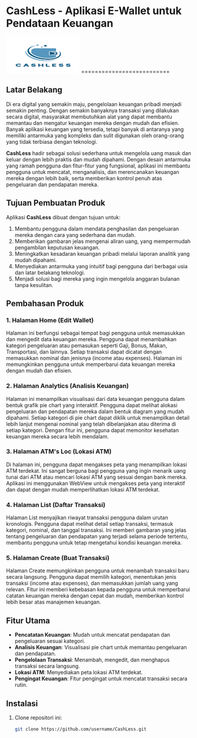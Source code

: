 # CashLess - Aplikasi E-Wallet untuk Pendataan Keuangan

<img src="data/cashless.png" alt="Logo CashLess" width="200" height="100" />
==========================

## Latar Belakang
Di era digital yang semakin maju, pengelolaan keuangan pribadi menjadi semakin penting. Dengan semakin banyaknya transaksi yang dilakukan secara digital, masyarakat membutuhkan alat yang dapat membantu memantau dan mengatur keuangan mereka dengan mudah dan efisien. Banyak aplikasi keuangan yang tersedia, tetapi banyak di antaranya yang memiliki antarmuka yang kompleks dan sulit digunakan oleh orang-orang yang tidak terbiasa dengan teknologi.

**CashLess** hadir sebagai solusi sederhana untuk mengelola uang masuk dan keluar dengan lebih praktis dan mudah dipahami. Dengan desain antarmuka yang ramah pengguna dan fitur-fitur yang fungsional, aplikasi ini membantu pengguna untuk mencatat, menganalisis, dan merencanakan keuangan mereka dengan lebih baik, serta memberikan kontrol penuh atas pengeluaran dan pendapatan mereka.

## Tujuan Pembuatan Produk
Aplikasi **CashLess** dibuat dengan tujuan untuk:
1. Membantu pengguna dalam mendata penghasilan dan pengeluaran mereka dengan cara yang sederhana dan mudah.
2. Memberikan gambaran jelas mengenai aliran uang, yang mempermudah pengambilan keputusan keuangan.
3. Meningkatkan kesadaran keuangan pribadi melalui laporan analitik yang mudah dipahami.
4. Menyediakan antarmuka yang intuitif bagi pengguna dari berbagai usia dan latar belakang teknologi.
5. Menjadi solusi bagi mereka yang ingin mengelola anggaran bulanan tanpa kesulitan.

## Pembahasan Produk

### 1. **Halaman Home (Edit Wallet)**
Halaman ini berfungsi sebagai tempat bagi pengguna untuk memasukkan dan mengedit data keuangan mereka. Pengguna dapat menambahkan kategori pengeluaran atau pemasukan seperti Gaji, Bonus, Makan, Transportasi, dan lainnya. Setiap transaksi dapat dicatat dengan memasukkan nominal dan jenisnya (income atau expenses). Halaman ini memungkinkan pengguna untuk memperbarui data keuangan mereka dengan mudah dan efisien.

### 2. **Halaman Analytics (Analisis Keuangan)**
Halaman ini menampilkan visualisasi dari data keuangan pengguna dalam bentuk grafik pie chart yang interaktif. Pengguna dapat melihat alokasi pengeluaran dan pendapatan mereka dalam bentuk diagram yang mudah dipahami. Setiap kategori di pie chart dapat diklik untuk menampilkan detail lebih lanjut mengenai nominal yang telah dibelanjakan atau diterima di setiap kategori. Dengan fitur ini, pengguna dapat memonitor kesehatan keuangan mereka secara lebih mendalam.

### 3. **Halaman ATM's Loc (Lokasi ATM)**
Di halaman ini, pengguna dapat mengakses peta yang menampilkan lokasi ATM terdekat. Ini sangat berguna bagi pengguna yang ingin menarik uang tunai dari ATM atau mencari lokasi ATM yang sesuai dengan bank mereka. Aplikasi ini menggunakan WebView untuk mengakses peta yang interaktif dan dapat dengan mudah memperlihatkan lokasi ATM terdekat.

### 4. **Halaman List (Daftar Transaksi)**
Halaman List menyajikan riwayat transaksi pengguna dalam urutan kronologis. Pengguna dapat melihat detail setiap transaksi, termasuk kategori, nominal, dan tanggal transaksi. Ini memberi gambaran yang jelas tentang pengeluaran dan pendapatan yang terjadi selama periode tertentu, membantu pengguna untuk tetap mengetahui kondisi keuangan mereka.

### 5. **Halaman Create (Buat Transaksi)**
Halaman Create memungkinkan pengguna untuk menambah transaksi baru secara langsung. Pengguna dapat memilih kategori, menentukan jenis transaksi (income atau expenses), dan memasukkan jumlah uang yang relevan. Fitur ini memberi kebebasan kepada pengguna untuk memperbarui catatan keuangan mereka dengan cepat dan mudah, memberikan kontrol lebih besar atas manajemen keuangan.

## Fitur Utama
- **Pencatatan Keuangan**: Mudah untuk mencatat pendapatan dan pengeluaran sesuai kategori.
- **Analisis Keuangan**: Visualisasi pie chart untuk memantau pengeluaran dan pendapatan.
- **Pengelolaan Transaksi**: Menambah, mengedit, dan menghapus transaksi secara langsung.
- **Lokasi ATM**: Menyediakan peta lokasi ATM terdekat.
- **Pengingat Keuangan**: Fitur pengingat untuk mencatat transaksi secara rutin.

## Instalasi

1. Clone repositori ini:
   ```bash
   git clone https://github.com/username/CashLess.git
